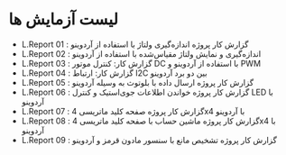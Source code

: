 # لیست آزمایش ها
* L.Report 01 :  گزارش کار پروژه اندازه‌گیری ولتاژ با استفاده از آردوینو
* L.Report 02 :  اندازه‌گیری و نمایش ولتاژ مقیاس‌شده با استفاده از آردوینو
* L.Report 03 :  گزارش کار: کنترل موتور DC با استفاده از آردوینو و PWM
* L.Report 04 :  گزارش کار: ارتباط I2C بین دو برد آردوینو
* L.Report 05 :  گزارش کار پروژه ارسال داده با بلوتوث به وسیله آردوینو
* L.Report 06 :  گزارش کار پروژه خواندن اطلاعات جوی‌استیک و کنترل LED با آردوینو
* L.Report 07 :  گزارش کار پروژه صفحه کلید ماتریسی 4x4 با آردوینو
* L.Report 08 :  گزارش کار پروژه ماشین حساب با صفحه کلید ماتریسی 4x4 با آردوینو
* L.Report 09 :  گزارش کار پروژه تشخیص مانع با سنسور مادون قرمز و آردوینو

